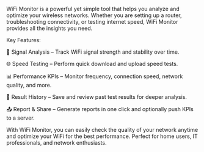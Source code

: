 WiFi Monitor is a powerful yet simple tool that helps you analyze and optimize your wireless networks. Whether you are setting up a router, troubleshooting connectivity, or testing internet speed, WiFi Monitor provides all the insights you need.

Key Features:

📶 Signal Analysis – Track WiFi signal strength and stability over time.

🌐 Speed Testing – Perform quick download and upload speed tests.

📊 Performance KPIs – Monitor frequency, connection speed, network quality, and more.

📜 Result History – Save and review past test results for deeper analysis.

📤 Report & Share – Generate reports in one click and optionally push KPIs to a server.

With WiFi Monitor, you can easily check the quality of your network anytime and optimize your WiFi for the best performance. Perfect for home users, IT professionals, and network enthusiasts.
